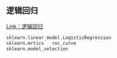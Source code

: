 ## 逻辑回归

[Link：逻辑回归](http://scikit-learn.org/stable/modules/generated/sklearn.linear_model.LogisticRegression.html)

```python
sklearn.linear_model.LogisticRegression
sklearn.mrtics   roc_curve
sklearn.model_selection
```

